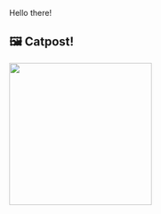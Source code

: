 Hello there!



## 🖼️ Catpost!

<sub>
    <img src="https://cdn2.thecatapi.com/images/2bv.jpg" height="256">
</sub>

